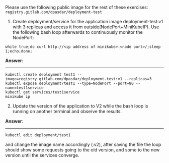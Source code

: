 Please use the following public image for the rest of these exercises:
`registry.gitlab.com/dpasdar/deployment-test`

1. Create deployment/service for the application image deployment-test:v1 with 3 replicas
   and access it from outside(NodePort+MiniKubeIP). Use the following bash loop afterwards
   to continuously monitor the NodePort:
```shell
while true;do curl http://<ip address of minikube>:<node port>/;sleep 1;echo;done;
```

**Answer**:
___
```shell
kubectl create deployment test1 --image=registry.gitlab.com/dpasdar/deployment-test:v1 --replicas=3
kubectl expose deployment/test1 --type=NodePort --port=80 --name=test1service
kubectl get services/test1service
minikube ip
```

2. Update the version of the application to V2 while the bash loop is running on another terminal
   and observe the results.
   
**Answer**:
___
```shell
kubectl edit deployment/test1
```
and change the image name accordingly (:v2), after saving the file the loop should show some
requests going to the old version, and some to the new version until the services converge.
